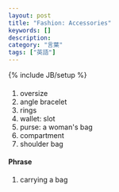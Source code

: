```yaml
---
layout: post
title: "Fashion: Accessories"
keywords: []
description: 
category: "言葉"
tags: ["英語"]
---
```

{% include JB/setup %}

####
1. oversize
2. angle bracelet
3. rings
4. wallet: slot
5. purse: a woman's bag
6. compartment
7. shoulder bag


#### Phrase
1. carrying a bag

